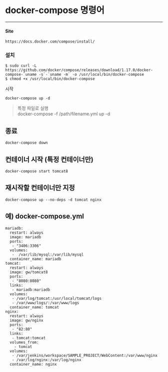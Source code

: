 docker-compose 명령어
=====================

---

#### Site

```
https://docs.docker.com/compose/install/

```

### 설치

```
$ sudo curl -L https://github.com/docker/compose/releases/download/1.17.0/docker-compose-`uname -s`-`uname -m` -o /usr/local/bin/docker-compose
$ chmod +x /usr/local/bin/docker-compose
```

시작

```
docker-compose up -d

```

> 특정 파일로 실행 <br/> docker-compose -f /path/filename.yml up -d

종료
----

```
docker-compose down

```

컨테이너 시작 (특정 컨테이너만)
-------------------------------

```
docker-compose start tomcat8

```

재시작할 컨테이너만 지정
------------------------

```
docker-compose up --no-deps -d tomcat nginx
```

예) docker-compose.yml
-----------------------

```
mariadb:
  restart: always
  image: mariadb
  ports:
   - "3406:3306"
  volumes:
   -  /var/lib/mysql:/var/lib/mysql
  container_name: mariadb
tomcat:
  restart: always
  image: gw/tomcat8
  ports:
   - "8080:8080"
  links:
   - mariadb:mariadb
  volumes:
   - /var/log/tomcat:/usr/local/tomcat/logs
   - /var/www/logs/:/var/www/logs
  container_name: tomcat
nginx:
  restart: always
  image: gw/nginx
  ports:
   - "82:80"
  links:
   - tomcat:tomcat
  volumes_from:
    - tomcat
  volumes:
   - /var/jenkins/workspace/SAMPLE_PROJECT/WebContent:/var/www/nginx
   - /var/log/nginx:/var/log/nginx
  container_name: nginx

```
